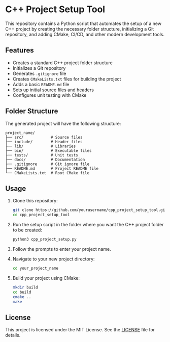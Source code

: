 # C++ Project Setup Tool

This repository contains a Python script that automates the setup of a new C++ project by creating the necessary folder structure, initializing a Git repository, and adding CMake, CI/CD, and other modern development tools.

## Features

- Creates a standard C++ project folder structure
- Initializes a Git repository
- Generates `.gitignore` file
- Creates `CMakeLists.txt` files for building the project
- Adds a basic `README.md` file
- Sets up initial source files and headers
- Configures unit testing with CMake

## Folder Structure

The generated project will have the following structure:

```
project_name/
├── src/            # Source files
├── include/        # Header files
├── lib/            # Libraries
├── bin/            # Executable files
├── tests/          # Unit tests
├── docs/           # Documentation
├── .gitignore      # Git ignore file
├── README.md       # Project README file
└── CMakeLists.txt  # Root CMake file
```

## Usage

1. Clone this repository:
    ```sh
    git clone https://github.com/yourusername/cpp_project_setup_tool.git
    cd cpp_project_setup_tool
    ```

2. Run the setup script in the folder where you want the C++ project folder to be created:
    ```sh
    python3 cpp_project_setup.py
    ```

3. Follow the prompts to enter your project name.

4. Navigate to your new project directory:
    ```sh
    cd your_project_name
    ```

5. Build your project using CMake:
    ```sh
    mkdir build
    cd build
    cmake ..
    make
    ```

## License

This project is licensed under the MIT License. See the [LICENSE](LICENSE) file for details.